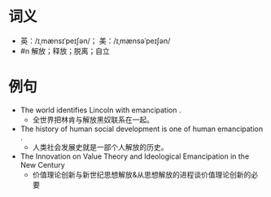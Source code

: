 # 词义
- 英：/ɪˌmænsɪˈpeɪʃən/； 美：/ɪˌmænsəˈpeɪʃən/
- #n 解放；释放；脱离；自立
# 例句
- The world identifies Lincoln with emancipation .
	- 全世界把林肯与解放黑奴联系在一起。
- The history of human social development is one of human emancipation .
	- 人类社会发展史就是一部个人解放的历史。
- The Innovation on Value Theory and Ideological Emancipation in the New Century
	- 价值理论创新与新世纪思想解放&从思想解放的进程谈价值理论创新的必要

